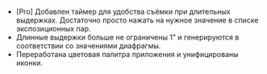 - [Pro] Добавлен таймер для удобства съёмки при длительных выдержках. Достаточно просто нажать на нужное значение в списке экспозиционных пар.
- Длинные выдержки больше не ограничены 1" и генерируются в соответствии со значениями диафрагмы.
- Переработана цветовая палитра приложения и унифицированы иконки.
